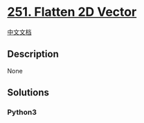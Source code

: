 # [251. Flatten 2D Vector](https://leetcode.com/problems/flatten-2d-vector)

[中文文档](/leetcode/0200-0299/0251.Flatten%202D%20Vector/README.md)

## Description

None

## Solutions

<!-- tabs:start -->

### **Python3**

```python

```

<!-- tabs:end -->
